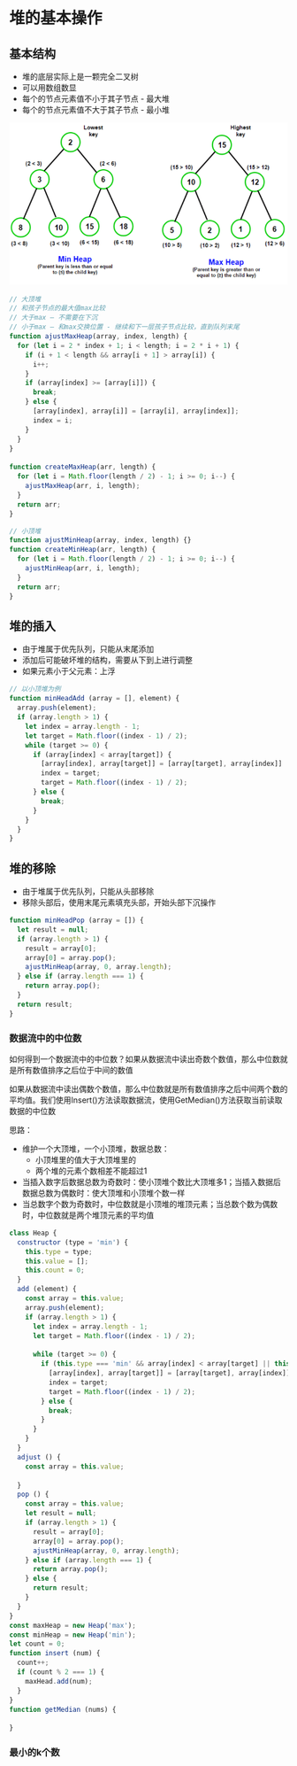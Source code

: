 # 堆的基本操作

## 基本结构

- 堆的底层实际上是一颗完全二叉树
- 可以用数组数显
- 每个的节点元素值不小于其子节点 - 最大堆
- 每个的节点元素值不大于其子节点 - 最小堆

![heap_base_cons](./image/heap2.png)

```js
// 大顶堆
// 和孩子节点的最大值max比较
// 大于max — 不需要在下沉
// 小于max — 和max交换位置 - 继续和下一层孩子节点比较，直到队列末尾
function ajustMaxHeap(array, index, length) {
  for (let i = 2 * index + 1; i < length; i = 2 * i + 1) {
    if (i + 1 < length && array[i + 1] > array[i]) {
      i++;
    }
    if (array[index] >= [array[i]]) {
      break;
    } else {
      [array[index], array[i]] = [array[i], array[index]];
      index = i;
    }
  }
}

function createMaxHeap(arr, length) {
  for (let i = Math.floor(length / 2) - 1; i >= 0; i--) {
    ajustMaxHeap(arr, i, length);
  }
  return arr;
}
```

```js
// 小顶堆
function ajustMinHeap(array, index, length) {}
function createMinHeap(arr, length) {
  for (let i = Math.floor(length / 2) - 1; i >= 0; i--) {
    ajustMinHeap(arr, i, length);
  }
  return arr;
}
```

## 堆的插入

- 由于堆属于优先队列，只能从末尾添加
- 添加后可能破坏堆的结构，需要从下到上进行调整
- 如果元素小于父元素：上浮

```js
// 以小顶堆为例
function minHeadAdd (array = [], element) {
  array.push(element);
  if (array.length > 1) {
    let index = array.length - 1;
    let target = Math.floor((index - 1) / 2);
    while (target >= 0) {
      if (array[index] < array[target]) {
        [array[index], array[target]] = [array[target], array[index]]
        index = target;
        target = Math.floor((index - 1) / 2);
      } else {
        break;
      }
    }
  }
}
```

## 堆的移除

- 由于堆属于优先队列，只能从头部移除
- 移除头部后，使用末尾元素填充头部，开始头部下沉操作

```js
function minHeadPop (array = []) {
  let result = null;
  if (array.length > 1) {
    result = array[0];
    array[0] = array.pop();
    ajustMinHeap(array, 0, array.length);
  } else if (array.length === 1) {
    return array.pop();
  }
  return result;
}
```

### 数据流中的中位数

如何得到一个数据流中的中位数？如果从数据流中读出奇数个数值，那么中位数就是所有数值排序之后位于中间的数值

如果从数据流中读出偶数个数值，那么中位数就是所有数值排序之后中间两个数的平均值。我们使用Insert()方法读取数据流，使用GetMedian()方法获取当前读取数据的中位数

思路：

- 维护一个大顶堆，一个小顶堆，数据总数：
  - 小顶堆里的值大于大顶堆里的
  - 两个堆的元素个数相差不能超过1
- 当插入数字后数据总数为奇数时：使小顶堆个数比大顶堆多1；当插入数据后数据总数为偶数时：使大顶堆和小顶堆个数一样
- 当总数字个数为奇数时，中位数就是小顶堆的堆顶元素；当总数个数为偶数时，中位数就是两个堆顶元素的平均值

```js
class Heap {
  constructor (type = 'min') {
    this.type = type;
    this.value = [];
    this.count = 0;
  }
  add (element) {
    const array = this.value;
    array.push(element);
    if (array.length > 1) {
      let index = array.length - 1;
      let target = Math.floor((index - 1) / 2);

      while (target >= 0) {
        if (this.type === 'min' && array[index] < array[target] || this.type === 'max' && array[index] > array[target]) {
          [array[index], array[target]] = [array[target], array[index]];
          index = target;
          target = Math.floor((index - 1) / 2);
        } else {
          break;
        }
      }
    }
  }
  adjust () {
    const array = this.value;
    
  }
  pop () {
    const array = this.value;
    let result = null;
    if (array.length > 1) {
      result = array[0];
      array[0] = array.pop();
      ajustMinHeap(array, 0, array.length);
    } else if (array.length === 1) {
      return array.pop();
    } else {
      return result;
    }
  }
}
const maxHeap = new Heap('max');
const minHeap = new Heap('min');
let count = 0;
function insert (num) {
  count++;
  if (count % 2 === 1) {
    maxHead.add(num);
  }
}
function getMedian (nums) {

}
```

### 最小的k个数
